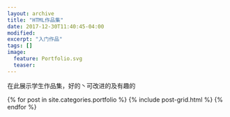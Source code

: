 ```yaml
---
layout: archive
title: "HTML作品集"
date: 2017-12-30T11:40:45-04:00
modified:
excerpt: "入门作品"
tags: []
image: 
  feature: Portfolio.svg
  teaser:
---
```


在此展示学生作品集，好的丶可改进的及有趣的

<div class="tiles">
{% for post in site.categories.portfolio %}
  {% include post-grid.html %}
{% endfor %}
</div><!-- /.tiles 把所有categories 有 portfolio 的列出來-->